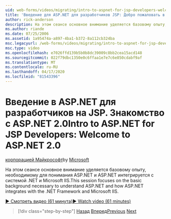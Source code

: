 ```yaml
---
uid: web-forms/videos/migrating/intro-to-aspnet-for-jsp-developers-welcome-to-aspnet-20
title: 'Введение для ASP.NET для разработчиков JSP: Добро пожаловать в ASP.NET 2.0 Документы Майкрософт'
author: rick-anderson
description: На этом сеансе основное внимание уделяется базовому опыту, необходимому для понимания ASP.NET и ASP.NET интегрируется с системой .NET и Microsoft IIS.
ms.author: riande
ms.date: 07/25/2006
ms.assetid: 1a95474a-a897-4ba1-b372-8a112cb324ba
msc.legacyurl: /web-forms/videos/migrating/intro-to-aspnet-for-jsp-developers-welcome-to-aspnet-20
msc.type: video
ms.openlocfilehash: e7026ffd139b5b0b8dc39009c8bb2cea15acd148
ms.sourcegitcommit: 022f79dbc1350e0c6ffaa1e7e7c6e850cdabf9af
ms.translationtype: MT
ms.contentlocale: ru-RU
ms.lasthandoff: 04/17/2020
ms.locfileid: "81543396"
---
```

# <a name="intro-to-aspnet-for-jsp-developers-welcome-to-aspnet-20"></a><span data-ttu-id="04b92-103">Введение в ASP.NET для разработчиков на JSP. Знакомство с ASP.NET 2.0</span><span class="sxs-lookup"><span data-stu-id="04b92-103">Intro to ASP.NET for JSP Developers: Welcome to ASP.NET 2.0</span></span>

<span data-ttu-id="04b92-104">[корпорацией Майкрософт](https://github.com/microsoft)</span><span class="sxs-lookup"><span data-stu-id="04b92-104">by [Microsoft](https://github.com/microsoft)</span></span>

<span data-ttu-id="04b92-105">На этом сеансе основное внимание уделяется базовому опыту, необходимому для понимания ASP.NET и ASP.NET интегрируется с системой .NET и Microsoft IIS.</span><span class="sxs-lookup"><span data-stu-id="04b92-105">This session focuses on the basic background necessary to understand ASP.NET and how ASP.NET integrates with the .NET Framework and Microsoft IIS.</span></span>

[<span data-ttu-id="04b92-106">&#9654; Смотреть видео (61 минута)</span><span class="sxs-lookup"><span data-stu-id="04b92-106">&#9654; Watch video (61 minutes)</span></span>](https://channel9.msdn.com/Blogs/ASP-NET-Site-Videos/intro-to-aspnet-for-jsp-developers-welcome-to-aspnet-20)

> [!div class="step-by-step"]
> <span data-ttu-id="04b92-107">[Назад](migrating-from-classic-asp-to-aspnet.md)
> [Вперед](intro-to-aspnet-for-jsp-developers-building-applications.md)</span><span class="sxs-lookup"><span data-stu-id="04b92-107">[Previous](migrating-from-classic-asp-to-aspnet.md)
[Next](intro-to-aspnet-for-jsp-developers-building-applications.md)</span></span>
